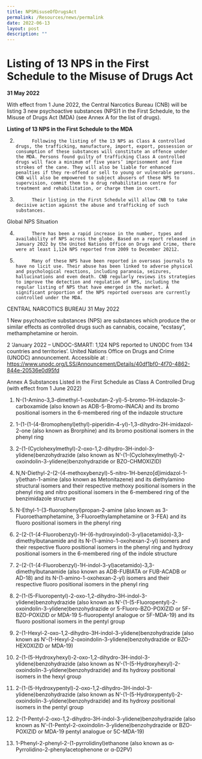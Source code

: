 ```yaml
---
title: NPSMisuseOfDrugsAct
permalink: /Resources/news/permalink
date: 2022-06-13
layout: post
description: ""
---
```

# Listing of 13 NPS in the First Schedule to the Misuse of Drugs Act
**31 May 2022**

With effect from 1 June 2022, the Central Narcotics Bureau (CNB) will be listing 3 new psychoactive substances (NPS)1 in the First Schedule, to the Misuse of Drugs Act (MDA) (see Annex A for the list of drugs).

**Listing of 13 NPS in the First Schedule to the MDA**

2.           Following the listing of the 13 NPS as Class A controlled drugs, the trafficking, manufacture, import, export, possession or consumption of these substances will constitute an offence under the MDA. Persons found guilty of trafficking Class A controlled drugs will face a minimum of five years’ imprisonment and five strokes of the cane. They will also be liable for enhanced penalties if they re-offend or sell to young or vulnerable persons. CNB will also be empowered to subject abusers of these NPS to supervision, commit them to a drug rehabilitation centre for treatment and rehabilitation, or charge them in court.

3.           Their listing in the First Schedule will allow CNB to take decisive action against the abuse and trafficking of such substances.

Global NPS Situation

4.           There has been a rapid increase in the number, types and availability of NPS across the globe. Based on a report released in January 2022 by the United Nations Office on Drugs and Crime, there were at least 1,124 NPS reported from 2009 to December 20212.

5.           Many of these NPS have been reported in overseas journals to have no licit use. Their abuse has been linked to adverse physical and psychological reactions, including paranoia, seizures, hallucinations and even death. CNB regularly reviews its strategies to improve the detection and regulation of NPS, including the regular listing of NPS that have emerged in the market. A significant proportion of the NPS reported overseas are currently controlled under the MDA.




CENTRAL NARCOTICS BUREAU
31 May 2022


1 New psychoactive substances (NPS) are substances which produce the or similar effects as controlled drugs such as cannabis, cocaine, “ecstasy”, methamphetamine or heroin.

2 ‘January 2022 – UNDOC-SMART: 1,124 NPS reported to UNODC from 134 countries and territories’. United Nations Office on Drugs and Crime (UNODC) announcement. Accessible at : https://www.unodc.org/LSS/Announcement/Details/40df1bf0-4f70-4862-844e-20536e0d95fd 




Annex A
Substances Listed in the First Schedule as Class A Controlled Drug (with effect from 1 June 2022)

1. N-(1-Amino-3,3-dimethyl-1-oxobutan-2-yl)-5-bromo-1H-indazole-3-carboxamide (also known as ADB-5-Bromo-INACA) and its bromo positional isomers in the 6-membered ring of the indazole structure

2. 1-(1-(1-(4-Bromophenyl)ethyl)-piperidin-4-yl)-1,3-dihydro-2H-imidazol-2-one (also known as Brorphine) and its bromo positional isomers in the phenyl ring

3. 2-(1-(Cyclohexylmethyl)-2-oxo-1,2-dihydro-3H-indol-3-ylidene)benzohydrazide (also known as N’-(1-(Cyclohexylmethyl)-2-oxoindolin-3-ylidene)benzohydrazide or BZO-CHMOXIZID)

4. N,N-Diethyl-2-(2-(4-methoxybenzyl)-5-nitro-1H-benzo[d]imidazol-1-yl)ethan-1-amine (also known as Metonitazene) and its diethylamino structural isomers and their respective methoxy positional isomers in the phenyl ring and nitro positional isomers in the 6-membered ring of the benzimidazole structure

5. N-Ethyl-1-(3-fluorophenyl)propan-2-amine (also known as 3-Fluoroethamphetamine, 3-Fluoroethylamphetamine or 3-FEA) and its fluoro positional isomers in the phenyl ring

6. 2-(2-(1-(4-Fluorobenzyl)-1H-(6-hydroxyindol)-3-yl)acetamido)-3,3-dimethylbutanamide and its N-(1-amino-1-oxohexan-2-yl) isomers and their respective fluoro positional isomers in the phenyl ring and hydroxy positional isomers in the 6-membered ring of the indole structure

7. 2-(2-(1-(4-Fluorobenzyl)-1H-indol-3-yl)acetamido)-3,3-dimethylbutanamide (also known as ADB-FUBIATA or FUB-ACADB or AD-18) and its N-(1-amino-1-oxohexan-2-yl) isomers and their respective fluoro positional isomers in the phenyl ring

8. 2-(1-(5-Fluoropentyl)-2-oxo-1,2-dihydro-3H-indol-3-ylidene)benzohydrazide (also known as N’-(1-(5-Fluoropentyl)-2-oxoindolin-3-ylidene)benzohydrazide or 5-Fluoro-BZO-POXIZID or 5F-BZO-POXIZID or MDA-19 5-fluoropentyl analogue or 5F-MDA-19) and its fluoro positional isomers in the pentyl group

9. 2-(1-Hexyl-2-oxo-1,2-dihydro-3H-indol-3-ylidene)benzohydrazide (also known as N’-(1-Hexyl-2-oxoindolin-3-ylidene)benzohydrazide or BZO-HEXOXIZID or MDA-19)

10. 2-(1-(5-Hydroxyhexyl)-2-oxo-1,2-dihydro-3H-indol-3-ylidene)benzohydrazide (also known as N’-(1-(5-Hydroxyhexyl)-2-oxoindolin-3-ylidene)benzohydrazide) and its hydroxy positional isomers in the hexyl group

11. 2-(1-(5-Hydroxypentyl)-2-oxo-1,2-dihydro-3H-indol-3-ylidene)benzohydrazide (also known as N’-(1-(5-Hydroxypentyl)-2-oxoindolin-3-ylidene)benzohydrazide) and its hydroxy positional isomers in the pentyl group

12. 2-(1-Pentyl-2-oxo-1,2-dihydro-3H-indol-3-ylidene)benzohydrazide (also known as N’-(1-Pentyl-2-oxoindolin-3-ylidene)benzohydrazide or BZO-POXIZID or MDA-19 pentyl analogue or 5C-MDA-19)

13. 1-Phenyl-2-phenyl-2-(1-pyrrolidinyl)ethanone (also known as α-Pyrrolidino-2-phenylacetophenone or α-D2PV)